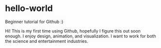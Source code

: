 # hello-world
Beginner tutorial for Github :)

Hi! This is my first time using Github, hopefully I figure this out soon enough. 
I enjoy design, animation, and visualization. I want to work for both the science
and entertainment industries.
